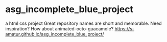 # asg_incomplete_blue_project
a html css project Great repository names are short and memorable. Need inspiration? How about animated-octo-guacamole?
https://s-amatur.github.io/asg_incomplete_blue_project/
